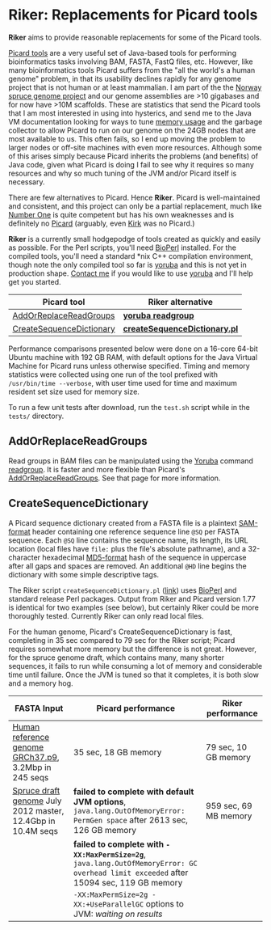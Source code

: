 Riker: Replacements for Picard tools
====================================

**Riker** aims to provide reasonable replacements for some of the Picard tools.

[Picard tools][] are a very useful set of Java-based tools for performing
bioinformatics tasks involving BAM, FASTA, FastQ files, etc.  However, like
many bioinformatics tools Picard suffers from the "all the world's a human
genome" problem, in that its usability declines rapidly for any genome project
that is not human or at least mammalian.  I am part of the the [Norway spruce
genome project][spruce] and our genome assemblies are &gt;10 gigabases and for
now have &gt;10M scaffolds.  These are statistics that send the Picard tools
that I am most interested in using into hysterics, and send me to the Java VM
documentation looking for ways to tune [memory usage][] and the garbage
collector to allow Picard to run on our genome on the 24GB nodes that are most
available to us.  This often fails, so I end up moving the problem to larger
nodes or off-site machines with even more resources.  Although some of this
arises simply because Picard inherits the problems (and benefits) of Java code,
given what Picard is doing I fail to see why it requires so many resources and
why so much tuning of the JVM and/or Picard itself is necessary.

[Picard tools]: http://picard.sourceforge.net
[spruce]:       http://www.congenie.org
[memory usage]: http://seqanswers.com/forums/showthread.php?t=15693

There are few alternatives to Picard.  Hence **Riker**.  Picard is
well-maintained and consistent, and this project can only be a partial
replacement, much like [Number One][] is quite competent but has his own
weaknesses and is definitely no [Picard][] (arguably, even [Kirk][] was no
Picard.)

[Number One]: http://en.wikipedia.org/wiki/William_Riker
[Picard]:     http://en.wikipedia.org/wiki/Jean-Luc_Picard
[Kirk]:       http://en.wikipedia.org/wiki/James_T_Kirk

**Riker** is a currently small hodgepodge of tools created as quickly and
easily as possible.  For the Perl scripts, you'll need [BioPerl][] installed.
For the compiled tools, you'll need a standard \*nix C++ compilation
environment, though note the only compiled tool so far is [yoruba][] and this
is not yet in production shape.  [Contact me][Contact] if you would like to
use [yoruba][] and I'll help get you started.

[BioPerl]:  http://www.bioperl.org
[yoruba]:   https://github.com/douglasgscofield/yoruba
[Contact]:  mailto:douglasgscofield@gmail.com

Picard tool                              |  Riker alternative
-----------------------------------------|---------------------
[AddOrReplaceReadGroups][Picard_AORRG]   |  [**yoruba readgroup**](#addorreplacereadgroups)
[CreateSequenceDictionary][Picard_CSD]   |  [**createSequenceDictionary.pl**](#createsequencedictionary)


[Picard_AORRG]: http://picard.sourceforge.net/command-line-overview.shtml#AddOrReplaceReadGroups
[Picard_CSD]:   http://picard.sourceforge.net/command-line-overview.shtml#CreateSequenceDictionary

Performance comparisons presented below were done on a 16-core 64-bit Ubuntu
machine with 192 GB RAM, with default options for the Java Virtual Machine for
Picard runs unless otherwise specified.  Timing and memory statistics were
collected using one run of the tool prefixed with `/usr/bin/time --verbose`,
with user time used for time and maximum resident set size used for memory
size.

To run a few unit tests after download, run the `test.sh` script while in the
`tests/` directory.


AddOrReplaceReadGroups
----------------------

Read groups in BAM files can be manipulated using the [Yoruba][yoruba] command
[readgroup][].  It is faster and more flexible than Picard's
[AddOrReplaceReadGroups][Picard_AORRG].  See that page for more information.

[readgroup]:  https://github.com/douglasgscofield/yoruba#readgroup



CreateSequenceDictionary
------------------------

A Picard sequence dictionary created from a FASTA file is a plaintext
[SAM-format][SAM] header containing one reference sequence line `@SQ` per FASTA
sequence.  Each `@SQ` line contains the sequence name, its length, its URL
location (local files have `file:` plus the file's absolute pathname), and a
32-character hexadecimal [MD5-format][MD5] hash of the sequence in uppercase
after all gaps and spaces are removed.  An additional `@HD` line begins the
dictionary with some simple descriptive tags.  

[SAM]:       http://samtools.sourceforge.net/SAM1.pdf
[MD5]:       http://en.wikipedia.org/wiki/MD5

The Riker script `createSequenceDictionary.pl` ([link][Riker_CSD]) uses
[BioPerl][] and standard release Perl packages.  Output from Riker and Picard
version 1.77 is identical for two examples (see below), but certainly Riker
could be more thoroughly tested.  Currently Riker can only read local files.

[Riker_CSD]: https://github.com/douglasgscofield/riker/blob/master/createSequenceDictionary.pl

For the human genome, Picard's CreateSequenceDictionary is fast, completing in
35 sec compared to 79 sec for the Riker script; Picard requires somewhat more
memory but the difference is not great.  However, for the spruce genome draft,
which contains many, many shorter sequences, it fails to run while consuming a
lot of memory and considerable time until failure.  Once the JVM is tuned so
that it completes, it is both slow and a memory hog.


FASTA Input   | Picard performance | Riker performance
--------------|--------------------|--------------------
[Human reference genome GRCh37.p9][NCBI_Human], 3.2Mbp in 245 seqs | 35 sec, 18 GB memory | 79 sec, 10 GB memory
[Spruce draft genome][spruce] July 2012 master, 12.4Gbp in 10.4M seqs     | **failed to complete with default JVM options**, `java.lang.OutOfMemoryError: PermGen space` after 2613 sec, 126 GB memory | 959 sec, 69 MB memory
                                                                          | **failed to complete with `-XX:MaxPermSize=2g`**, `java.lang.OutOfMemoryError: GC overhead limit exceeded` after 15094 sec, 119 GB memory | 
                                                                          | `-XX:MaxPermSize=2g -XX:+UseParallelGC` options to JVM: *waiting on results* | 

[NCBI_Human]:  ftp://ftp.ncbi.nlm.nih.gov/genomes/H_sapiens/Assembled_chromosomes/seq/

